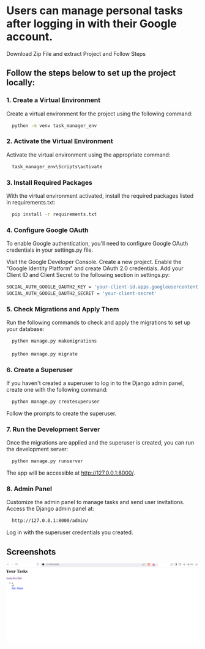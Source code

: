 
# Users can manage personal tasks after logging in with their Google account.

Download Zip File and extract Project and Follow Steps


## Follow the steps below to set up the project locally:
### 1. Create a Virtual Environment

Create a virtual environment for the project using the following command:

```bash
  python -m venv task_manager_env
```

### 2. Activate the Virtual Environment

Activate the virtual environment using the appropriate command:

```bash
  task_manager_env\Scripts\activate
```

### 3. Install Required Packages

With the virtual environment activated, install the required packages listed in requirements.txt:

```bash
  pip install -r requirements.txt
```

### 4. Configure Google OAuth

To enable Google authentication, you'll need to configure Google OAuth credentials in your settings.py file.

Visit the Google Developer Console.
Create a new project.
Enable the "Google Identity Platform" and create OAuth 2.0 credentials.
Add your Client ID and Client Secret to the following section in settings.py:

```bash
SOCIAL_AUTH_GOOGLE_OAUTH2_KEY = 'your-client-id.apps.googleusercontent.com'
SOCIAL_AUTH_GOOGLE_OAUTH2_SECRET = 'your-client-secret'
```
### 5. Check Migrations and Apply Them

Run the following commands to check and apply the migrations to set up your database:

```bash
  python manage.py makemigrations
  
  python manage.py migrate
```

### 6. Create a Superuser

If you haven't created a superuser to log in to the Django admin panel, create one with the following command:

```bash
  python manage.py createsuperuser
```
Follow the prompts to create the superuser.

### 7. Run the Development Server

Once the migrations are applied and the superuser is created, you can run the development server:

```bash
  python manage.py runserver
```
The app will be accessible at http://127.0.0.1:8000/.

### 8. Admin Panel

Customize the admin panel to manage tasks and send user invitations. Access the Django admin panel at:

```bash
  http://127.0.0.1:8000/admin/
```
Log in with the superuser credentials you created.
## Screenshots

![afterGoogleloginTaskcreateAddEDITDelete](afterGoogleloginTaskcreateAddEDITDelete.png)

